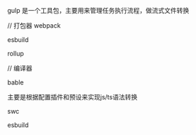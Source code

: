 gulp 是一个工具包，主要用来管理任务执行流程，做流式文件转换





// 打包器
webpack 

esbuild 

rollup

// 编译器

bable

主要是根据配置插件和预设来实现js/ts语法转换

swc

esbuild 


